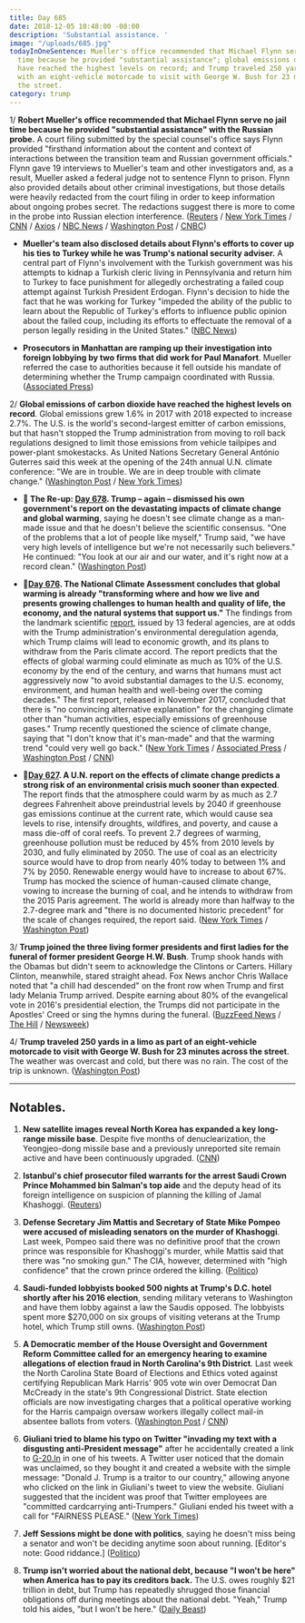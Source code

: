 ```yaml
---
title: Day 685
date: 2018-12-05 10:48:00 -08:00
description: 'Substantial assistance. '
image: "/uploads/685.jpg"
todayInOneSentence: Mueller's office recommended that Michael Flynn serve no jail
  time because he provided "substantial assistance"; global emissions of carbon dioxide
  have reached the highest levels on record; and Trump traveled 250 yards in a limo
  with an eight-vehicle motorcade to visit with George W. Bush for 23 minutes across
  the street.
category: trump
---
```


1/ **Robert Mueller's office recommended that Michael Flynn serve no jail time because he provided "substantial assistance" with the Russian probe.** A court filing submitted by the special counsel's office says Flynn provided "firsthand information about the content and context of interactions between the transition team and Russian government officials." Flynn gave 19 interviews to Mueller's team and other investigators and, as a result, Mueller asked a federal judge not to sentence Flynn to prison. Flynn also provided details about other criminal investigations, but those details were heavily redacted from the court filing in order to keep information about ongoing probes secret. The redactions suggest there is more to come in the probe into Russian election interference. ([Reuters](https://www.reuters.com/article/us-usa-trump-russia-flynn-idUSKBN1O3169) / [New York Times](https://www.nytimes.com/2018/12/04/us/politics/michael-flynn-special-counsel-sentencing-memo.html) / [CNN](https://www.cnn.com/2018/12/04/politics/flynn-mueller-filing/index.html) / [Axios](https://www.axios.com/flynn-mueller-no-prison-time-0626eb4a-ce8d-4795-b020-263ed3ead57c.html) / [NBC News](https://www.nbcnews.com/politics/politics-news/special-counsel-robert-mueller-s-office-recommends-little-no-jail-n943446) / [Washington Post](https://www.washingtonpost.com/politics/mueller-seeks-no-prison-time-for-former-national-security-adviser-michael-flynn-citing-his-substantial-assistance/2018/12/04/a5c56a5a-f72a-11e8-863c-9e2f864d47e7_story.html) / [CNBC](https://www.cnbc.com/2018/12/05/michael-flynn-developments-suggest-muellers-russia-probe-has-more-in-store.html))

* **Mueller's team also disclosed details about Flynn's efforts to cover up his ties to Turkey while he was Trump's national security adviser.** A central part of Flynn's involvement with the Turkish government was his attempts to kidnap a Turkish cleric living in Pennsylvania and return him to Turkey to face punishment for allegedly orchestrating a failed coup attempt against Turkish President Erdogan. Flynn's decision to hide the fact that he was working for Turkey "impeded the ability of the public to learn about the Republic of Turkey's efforts to influence public opinion about the failed coup, including its efforts to effectuate the removal of a person legally residing in the United States." ([NBC News](https://www.nbcnews.com/politics/national-security/mueller-gives-new-details-flynn-s-secretive-work-turkey-n943926))

* **Prosecutors in Manhattan are ramping up their investigation into foreign lobbying by two firms that did work for Paul Manafort**. Mueller referred the case to authorities because it fell outside his mandate of determining whether the Trump campaign coordinated with Russia. ([Associated Press](https://apnews.com/756f95038fd14fa580ea43283f68dfcd))

2/ **Global emissions of carbon dioxide have reached the highest levels on record**. Global emissions grew 1.6% in 2017 with 2018 expected to increase 2.7%. The U.S. is the world's second-largest emitter of carbon emissions, but that hasn't stopped the Trump administration from moving to roll back regulations designed to limit those emissions from vehicle tailpipes and power-plant smokestacks. As United Nations Secretary General António Guterres said this week at the opening of the 24th annual U.N. climate conference: "We are in trouble. We are in deep trouble with climate change." ([Washington Post](https://www.washingtonpost.com/energy-environment/2018/12/05/we-are-trouble-global-carbon-emissions-reached-new-record-high/) / [New York Times](https://www.nytimes.com/2018/12/05/climate/greenhouse-gas-emissions-2018.html))

* **📌 The Re-up: [Day 678](https://whatthefuckjusthappenedtoday.com/2018/11/28/day-678/#4-trump-%E2%80%93-again-%E2%80%93-dismissed-his-own). Trump – again – dismissed his own government's report on the devastating impacts of climate change and global warming**, saying he doesn't see climate change as a man-made issue and that he doesn't believe the scientific consensus. "One of the problems that a lot of people like myself," Trump said, "we have very high levels of intelligence but we're not necessarily such believers." He continued: "You look at our air and our water, and it's right now at a record clean." ([Washington Post](https://www.washingtonpost.com/politics/trump-slams-fed-chair-questions-climate-change-and-threatens-to-cancel-putin-meeting-in-wide-ranging-interview-with-the-post/2018/11/27/4362fae8-f26c-11e8-aeea-b85fd44449f5_story.html?utm_term=.8f15faf71a0b))

* **📌[Day 676](https://whatthefuckjusthappenedtoday.com/2018/11/26/day-676/#1-the-national-climate-assessment-co). The National Climate Assessment concludes that global warming is already "transforming where and how we live and presents growing challenges to human health and quality of life, the economy, and the natural systems that support us."** The findings from the landmark scientific [report](https://nca2018.globalchange.gov/), issued by 13 federal agencies, are at odds with the Trump administration's environmental deregulation agenda, which Trump claims will lead to economic growth, and its plans to withdraw from the Paris climate accord. The report predicts that the effects of global warming could eliminate as much as 10% of the U.S. economy by the end of the century, and warns that humans must act aggressively now "to avoid substantial damages to the U.S. economy, environment, and human health and well-being over the coming decades." The first report, released in November 2017, concluded that there is "no convincing alternative explanation" for the changing climate other than "human activities, especially emissions of greenhouse gases." Trump recently questioned the science of climate change, saying that "I don't know that it's man-made" and that the warming trend "could very well go back." ([New York Times](https://www.nytimes.com/2018/11/23/climate/us-climate-report.html) / [Associated Press](https://apnews.com/f9732784135c4f4a8963daff79e2583e) / [Washington Post](https://www.washingtonpost.com/energy-environment/2018/11/23/major-trump-administration-climate-report-says-damages-are-intensifying-across-country/) / [CNN](https://www.cnn.com/2018/11/23/health/climate-change-report-bn/index.html))

* **📌[Day 627](https://whatthefuckjusthappenedtoday.com/2018/10/08/day-627/). A U.N. report on the effects of climate change predicts a strong risk of an environmental crisis much sooner than expected**. The report finds that the atmosphere could warm by as much as 2.7 degrees Fahrenheit above preindustrial levels by 2040 if greenhouse gas emissions continue at the current rate, which would cause sea levels to rise, intensify droughts, wildfires, and poverty, and cause a mass die-off of coral reefs. To prevent 2.7 degrees of warming, greenhouse pollution must be reduced by 45% from 2010 levels by 2030, and fully eliminated by 2050. The use of coal as an electricity source would have to drop from nearly 40% today to between 1% and 7% by 2050. Renewable energy would have to increase to about 67%. Trump has mocked the science of human-caused climate change, vowing to increase the burning of coal, and he intends to withdraw from the 2015 Paris agreement. The world is already more than halfway to the 2.7-degree mark and "there is no documented historic precedent" for the scale of changes required, the report said. ([New York Times](https://www.nytimes.com/2018/10/07/climate/ipcc-climate-report-2040.html) / [Washington Post](https://www.washingtonpost.com/energy-environment/2018/10/08/world-has-only-years-get-climate-change-under-control-un-scientists-say/))

3/ **Trump joined the three living former presidents and first ladies for the funeral of former president George H.W. Bush**. Trump shook hands with the Obamas but didn't seem to acknowledge the Clintons or Carters. Hillary Clinton, meanwhile, stared straight ahead. Fox News anchor Chris Wallace noted that "a chill had descended" on the front row when Trump and first lady Melania Trump arrived. Despite earning about 80% of the evangelical vote in 2016's presidential election, the Trumps did not participate in the Apostles' Creed or sing the hymns during the funeral. ([BuzzFeed News](https://www.buzzfeednews.com/article/juliareinstein/trump-bush-funeral-presidents-awkward) / [The Hill](https://thehill.com/homenews/media/419873-chris-wallace-a-chill-descended-on-front-row-upon-trump-arrival-at-bush) / [Newsweek](https://www.newsweek.com/donald-melania-trump-dont-pray-apostle-creed-sing-hymns-obamas-clintons-1245879))

4/ **Trump traveled 250 yards in a limo as part of an eight-vehicle motorcade to visit with George W. Bush for 23 minutes across the street**. The weather was overcast and cold, but there was no rain. The cost of the trip is unknown. ([Washington Post](https://www.washingtonpost.com/politics/president-trump-traveled-250-yards-to-greet-george-w-bush-he-used-a-stretch-limo-and-an-eight-vehicle-motorcade-to-make-the-trip/2018/12/04/19cf3760-f815-11e8-863c-9e2f864d47e7_story.html))

---

## Notables.

1. **New satellite images reveal North Korea has expanded a key long-range missile base**. Despite five months of denuclearization, the Yeongjeo-dong missile base and a previously unreported site remain active and have been continuously upgraded. ([CNN](https://www.cnn.com/2018/12/05/politics/north-korea-satellite-images-missile-base/index.html))

2. **Istanbul's chief prosecutor filed warrants for the arrest Saudi Crown Prince Mohammed bin Salman's top aide** and the deputy head of its foreign intelligence on suspicion of planning the killing of Jamal Khashoggi. ([Reuters](https://www.reuters.com/article/us-saudi-khashoggi-turkey/istanbul-prosecutor-seeks-arrest-of-saudi-officials-over-khashoggi-killing-idUSKBN1O40W7))

3. **Defense Secretary Jim Mattis and Secretary of State Mike Pompeo were accused of misleading senators on the murder of Khashoggi**. Last week, Pompeo said there was no definitive proof that the crown prince was responsible for Khashoggi's murder, while Mattis said that there was "no smoking gun." The CIA, however, determined with "high confidence" that the crown prince ordered the killing. ([Politico](https://www.politico.com/story/2018/12/05/mattis-pompeo-khashoggi-briefing-murphy-1045365))

4. **Saudi-funded lobbyists booked 500 nights at Trump's D.C. hotel shortly after his 2016 election**, sending military veterans to Washington and have them lobby against a law the Saudis opposed. The lobbyists spent more $270,000 on six groups of visiting veterans at the Trump hotel, which Trump still owns. ([Washington Post](https://www.washingtonpost.com/politics/saudi-funded-lobbyist-paid-for-500-rooms-at-trumps-hotel-after-2016-election/2018/12/05/29603a64-f417-11e8-bc79-68604ed88993_story.html))

5. **A Democratic member of the House Oversight and Government Reform Committee called for an emergency hearing to examine allegations of election fraud in North Carolina's 9th District**. Last week the North Carolina State Board of Elections and Ethics voted against certifying Republican Mark Harris' 905 vote win over Democrat Dan McCready in the state's 9th Congressional District. State election officials are now investigating charges that a political operative working for the Harris campaign oversaw workers illegally collect mail-in absentee ballots from voters. ([Washington Post](https://www.washingtonpost.com/politics/house-democrat-calls-for-emergency-hearing-into-alleged-election-fraud-in-north-carolina/2018/12/05/5a4c8312-f8c2-11e8-863a-8972120646e0_story.html) / [CNN](https://www.cnn.com/2018/12/05/politics/north-carolina-election-fraud/index.html))

6. **Giuliani tried to blame his typo on Twitter "invading my text with a disgusting anti-President message"** after he accidentally created a link to [G-20.In](http://g-20.in/) in one of his tweets. A Twitter user noticed that the domain was unclaimed, so they bought it and created a website with the simple message: "Donald J. Trump is a traitor to our country," allowing anyone who clicked on the link in Giuliani's tweet to view the website. Giuliani suggested that the incident was proof that Twitter employees are "committed cardcarrying anti-Trumpers." Giuliani ended his tweet with a call for "FAIRNESS PLEASE." ([New York Times](https://www.nytimes.com/2018/12/05/us/politics/rudy-giuliani-twitter-links.html))

7. **Jeff Sessions might be done with politics**, saying he doesn't miss being a senator and won't be deciding anytime soon about running. \[Editor's note: Good riddance.\] ([Politico](https://www.politico.com/story/2018/12/05/sessions-senate-1045832))

8. **Trump isn't worried about the national debt, because "I won't be here" when America has to pay its creditors back.** The U.S. owes roughly $21 trillion in debt, but Trump has repeatedly shrugged those financial obligations off during meetings about the national debt. "Yeah," Trump told his aides, "but I won't be here." ([Daily Beast](https://www.thedailybeast.com/trump-on-coming-debt-crisis-i-wont-be-here-when-it-blows-up))